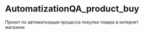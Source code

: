 # AutomatizationQA_product_buy

Проект по автоматизации процесса покупки товара в интернет магазине
